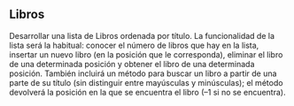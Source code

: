 ## Libros
<p>
Desarrollar una lista de Libros ordenada por título. La funcionalidad de la lista será la
habitual: conocer el número de libros que hay en la lista, insertar un nuevo libro (en la
posición que le corresponda), eliminar el libro de una determinada posición y obtener el
libro de una determinada posición. También incluirá un método para buscar un libro a
partir de una parte de su título (sin distinguir entre mayúsculas y minúsculas); el
método devolverá la posición en la que se encuentra el libro (–1 si no se encuentra). 
<p>
